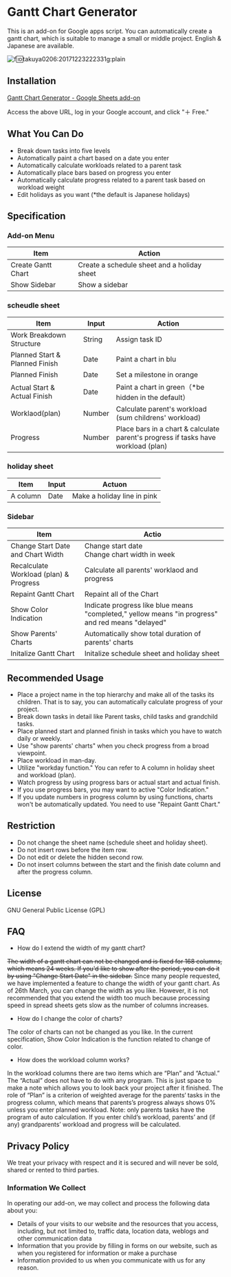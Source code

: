 

# Gantt Chart Generator
This is an add-on for Google apps script. You can automatically create a gantt chart, which is suitable to manage a small or middle project. English & Japanese are available.



![f:id:takuya0206:20171223222331g:plain](https://cdn-ak.f.st-hatena.com/images/fotolife/t/takuya0206/20171223/20171223222331.gif)


## Installation

[Gantt Chart Generator - Google Sheets add-on](https://chrome.google.com/webstore/detail/gantt-chart-generator/bnaicalmdphddkedcgchnfbjohmhdgni?utm_source=permalink)

Access the above URL, log in your Google account, and click "＋ Free."


## What You Can Do

* Break down tasks into five levels
* Automatically paint a chart based on a date you enter
* Automatically calculate workloads related to a parent task
* Automatically place bars based on progress you enter
* Automatically calculate progress related to a parent task based on workload weight
* Edit holidays as you want (*the default is Japanese holidays)


## Specification

### Add-on Menu

Item         | Action
---------- | -------------------------
Create Gantt Chart | Create a schedule sheet and a holiday sheet
Show Sidebar   | Show a sidebar

### scheudle sheet

Item           | Input  | Action
------------ | --- | ----------------------------------------
Work Breakdown Structure    | String | Assign task ID
Planned Start & Planned Finish | Date  | Paint a chart in blu
Planned Finish         | Date  | Set a milestone in orange
Actual Start & Actual Finish | Date  | Paint a chart in green（*be hidden in the default）
Worklaod(plan)        | Number  | Calculate parent's workload (sum childrens' workload)
Progress           | Number  | Place bars in a chart & calculate parent's progress if tasks have workload (plan)


### holiday sheet

Item | Input | Actuon
-- | -- | -------------------
A column | Date | Make a holiday line in pink

### Sidebar

Item           | Actio
------------ | --------------------------
Change Start Date and Chart Width       | Change start date<br />Change chart width in week
Recalculate Workload (plan) & Progress | Calculate all parents' worklaod and progress
Repaint Gantt Chart | Repaint all of the Chart
Show Color Indication      | Indicate progress like blue means "completed," yellow means "in progress" and red means "delayed"
Show Parents' Charts      | Automatically show total duration of parents' charts
Initalize Gantt Chart          | Initalize schedule sheet and holiday sheet

## Recommended Usage

* Place a project name in the top hierarchy and make all of the tasks its children. That is to say, you can automatically calculate progress of your project.
* Break down tasks in detail like Parent tasks, child tasks and grandchild tasks.
* Place planned start and planned finish in tasks which you have to watch daily or weekly.
* Use "show parents' charts" when you check progress from a broad viewpoint.
* Place workload in man-day.
* Utilize "workday function." You can refer to A column in holiday sheet and workload (plan).
* Watch progress by using progress bars or actual start and actual finish.
* If you use progress bars, you may want to active "Color Indication."
* If you update numbers in progress column by using functions, charts won't be automatically updated. You need to use "Repaint Gantt Chart."

## Restriction

* Do not change the sheet name (schedule sheet and holiday sheet).
* Do not insert rows before the item row.
* Do not edit or delete the hidden second row.
* Do not insert columns between the start and the finish date column and after the progress column.

## License
GNU General Public License (GPL)

## FAQ

 - How do I extend the width of my gantt chart?

~~The width of a gantt chart can not be changed and is fixed for 168 columns, which means 24 weeks. If you'd like to show after the period, you can do it by using "Change Start Date" in the sidebar.~~
Since many people requested, we have implemented a feature to change the width of your gantt chart. As of 26th March, you can change the width as you like. However, it is not recommended that you extend the width too much because processing speed in spread sheets gets slow as the number of columns increases.


 - How do I change the color of charts?

The color of charts can not be changed as you like. In the current specification,  Show Color Indication is the function related to change of color.


 - How does the workload column works?

In the workload columns there are two items which are “Plan” and “Actual.” The “Actual” does not have to do with any program. This is just space to make a note which allows you to look back your project after it finished.
The role of “Plan” is a criterion of weighted average for the parents‘ tasks in the progress column, which means that parents’s progress always shows 0% unless you enter planned workload.
Note: only parents tasks have the program of auto calculation. If you enter child’s workload, parents’ and (if any) grandparents’ workload and progress will be calculated.


## Privacy Policy
We treat your privacy with respect and it is secured and will never be sold, shared or rented to third parties.

### Information We Collect
In operating our add-on, we may collect and process the following data about you:

* Details of your visits to our website and the resources that you access, including, but not limited to, traffic data, location data, weblogs and other communication data
* Information that you provide by filling in forms on our website, such as when you registered for information or make a purchase
* Information provided to us when you communicate with us for any reason.